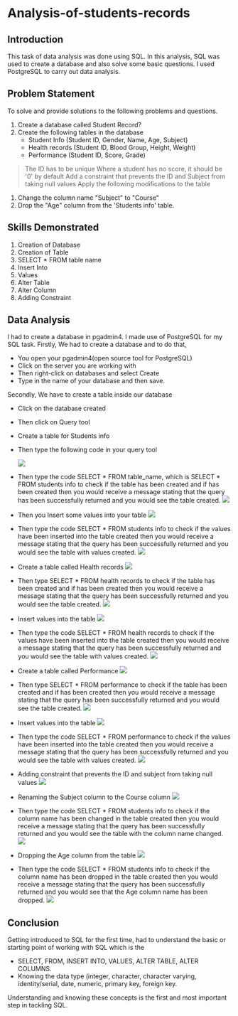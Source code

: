 # Analysis-of-students-records

## Introduction
This task of data analysis was done using SQL. In this analysis, SQL was used to create a database and also solve some basic questions. I used PostgreSQL to carry out data analysis.

## Problem Statement
To solve and provide solutions to the following problems and questions.
1. Create a database called Student Record?
2. Create the following tables in the database
   - Student Info (Student ID, Gender, Name, Age, Subject)
   - Health records (Student ID, Blood Group, Height, Weight)
   - Performance (Student ID, Score, Grade)
> The ID has to be unique
> Where a student has no score, it should be '0' by default
> Add a constraint that prevents the ID and Subject from taking null values
> Apply the following modifications to the table
   1. Change the column name "Subject" to "Course"
   2. Drop the "Age" column from the 'Students info' table.

## Skills Demonstrated
1. Creation of Database
2. Creation of Table
3. SELECT * FROM table name
4. Insert Into
5. Values
7. Alter Table
8. Alter Column
9. Adding Constraint

## Data Analysis
I had to create a database in pgadmin4. I made use of PostgreSQL for my SQL task.
Firstly, We had to create a database and to do that, 
- You open your pgadmin4(open source tool for PostgreSQL)
- Click on the server you are working with
- Then right-click on databases and select Create
- Type in the name of your database and then save.

Secondly, We have to create a table inside our database
- Click on the database created
- Then click on Query tool
- Create a table for Students info
- Then type the following code in your query tool

  ![](pic1.png)

- Then type the code SELECT * FROM table_name, which is SELECT * FROM students info to check if the table has been created and if has been created then you would receive a message stating that the query has been successfully returned and you would see the table created.
  ![](pic2.png)
  
- Then you Insert some values into your table
  ![](pic3.png)

- Then type the code SELECT * FROM students info to check if the values have been inserted into the table created then you would receive a message stating that the query has been successfully returned and you would see the table with values created.
  ![](pic4.png)

- Create a table called Health records
  ![](pic5.png)

-  Then type SELECT * FROM health records to check if the table has been created and if has been created then you would receive a message stating that the query has been successfully returned and you would see the table created.
  ![](pic6.png)

- Insert values into the table
  ![](pic7.png)

- Then type the code SELECT * FROM health records to check if the values have been inserted into the table created then you would receive a message stating that the query has been successfully returned and you would see the table with values created.
  ![](pic8.png)

- Create a table called Performance
  ![](pic9.png)

- Then type SELECT * FROM performance to check if the table has been created and if has been created then you would receive a message stating that the query has been successfully returned and you would see the table created.
  ![](pic10.png)

- Insert values into the table
  ![](pic11.png)

- Then type the code SELECT * FROM performance to check if the values have been inserted into the table created then you would receive a message stating that the query has been successfully returned and you would see the table with values created.
  ![](pic12.png)

- Adding constraint that prevents the ID and subject from taking null values
  ![](pic13.png)

- Renaming the Subject column to the Course column
  ![](pic14.png)

- Then type the code SELECT * FROM students info to check if the column name has been changed in the table created then you would receive a message stating that the query has been successfully returned and you would see the table with the column name changed.
  ![](pic15.png)

- Dropping the Age column from the table
  ![](pic16.png)

-  Then type the code SELECT * FROM students info to check if the column name has been dropped in the table created then you would receive a message stating that the query has been successfully returned and you would see that the Age column name has been dropped.
  ![](pic17.png)

## Conclusion
Getting introduced to SQL for the first time, had to understand the basic or starting point of working with SQL which is the 
- SELECT, FROM, INSERT INTO, VALUES, ALTER TABLE, ALTER COLUMNS. 
- Knowing the data type (integer, character, character varying, identity/serial, date, numeric, primary key, foreign key.

Understanding and knowing these concepts is the first and most important step in tackling SQL.

  

  

